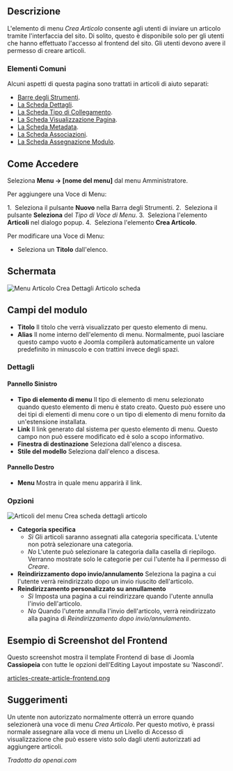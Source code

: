 <!-- Filename: Help4.x:Menu_Item:_Create_Article / Display title: Crea Articolo -->

## Descrizione

L'elemento di menu *Crea Articolo* consente agli utenti di inviare un articolo tramite l'interfaccia del sito. Di solito, questo è disponibile solo per gli utenti che hanno effettuato l'accesso al frontend del sito. Gli utenti devono avere il permesso di creare articoli.

### Elementi Comuni

Alcuni aspetti di questa pagina sono trattati in articoli di aiuto separati:

* [Barre degli Strumenti](jdocmanual?article=help/common-elements/toolbars).
* [La Scheda Dettagli](jdocmanual?article=help/menu-items-common/menu-item-details).
* [La Scheda Tipo di Collegamento](jdocmanual?article=help/menu-items-common/menu-item-link-type).
* [La Scheda Visualizzazione Pagina](jdocmanual?article=help/menu-items-common/menu-item-page-display).
* [La Scheda Metadata](jdocmanual?article=help/menu-items-common/menu-item-metadata).
* [La Scheda Associazioni](jdocmanual?article=help/common-elements/edit-associations).
* [La Scheda Assegnazione Modulo](jdocmanual?article=help/menu-items-common/menu-item-module-assignment).

## Come Accedere

Seleziona **Menu → \[nome del menu\]** dal menu Amministratore.

Per aggiungere una Voce di Menu:

1.  Seleziona il pulsante **Nuovo** nella Barra degli Strumenti.
2.  Seleziona il pulsante **Seleziona** del *Tipo di Voce di Menu*.
3.  Seleziona l'elemento **Articoli** nel dialogo popup.
4.  Seleziona l'elemento **Crea Articolo**.

Per modificare una Voce di Menu:

- Seleziona un **Titolo** dall'elenco.

## Schermata

![Menu Articolo Crea Dettagli Articolo scheda](../../../it/images/menu-items/articles-create-article-details-tab.png)

## Campi del modulo

- **Titolo** Il titolo che verrà visualizzato per questo elemento di menu.
- **Alias** Il nome interno dell'elemento di menu. Normalmente, puoi lasciare
  questo campo vuoto e Joomla compilerà automaticamente un valore predefinito 
  in minuscolo e con trattini invece degli spazi.

### Dettagli

#### Pannello Sinistro

- **Tipo di elemento di menu** Il tipo di elemento di menu selezionato quando 
  questo elemento di menu è stato creato. Questo può essere uno dei tipi di 
  elementi di menu core o un tipo di elemento di menu fornito da un'estensione
  installata. 
- **Link** Il link generato dal sistema per questo elemento di menu. Questo campo 
  non può essere modificato ed è solo a scopo informativo.
- **Finestra di destinazione** Seleziona dall'elenco a discesa.
- **Stile del modello** Seleziona dall'elenco a discesa.

#### Pannello Destro

- **Menu** Mostra in quale menu apparirà il link.

### Opzioni

![Articoli del menu Crea scheda dettagli articolo](../../../it/images/menu-items/articles-create-article-options-tab.png)

- **Categoria specifica**
  - *Sì* Gli articoli saranno assegnati alla categoria specificata. L'utente 
    non potrà selezionare una categoria.
  - *No* L'utente può selezionare la categoria dalla casella di riepilogo. 
    Verranno mostrate solo le categorie per cui l'utente ha il permesso 
    di *Creare*.
- **Reindirizzamento dopo invio/annulamento** Seleziona la pagina a cui l'utente 
  verrà reindirizzato dopo un invio riuscito dell'articolo.
- **Reindirizzamento personalizzato su annullamento**
  - *Sì* Imposta una pagina a cui reindirizzare quando l'utente annulla 
    l'invio dell'articolo.
  - *No* Quando l'utente annulla l'invio dell'articolo, verrà reindirizzato 
    alla pagina di *Reindirizzamento dopo invio/annulamento*.

## Esempio di Screenshot del Frontend

Questo screenshot mostra il template Frontend di base di Joomla **Cassiopeia** con tutte le opzioni 
dell'Editing Layout impostate su 'Nascondi'.

[articles-create-article-frontend.png](../../../it/images/menu-items/articles-create-article-frontend.png)

## Suggerimenti

Un utente non autorizzato normalmente otterrà un errore quando selezionerà una voce di menu *Crea Articolo*. Per questo motivo, è prassi normale assegnare alla voce di menu un Livello di Accesso di visualizzazione che può essere visto solo dagli utenti autorizzati ad aggiungere articoli.

*Tradotto da openai.com*

